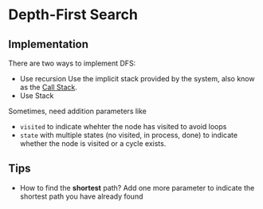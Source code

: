 # Depth-First Search


## Implementation

There are two ways to implement DFS:

- Use recursion
  Use the implicit stack provided by the system, also know as the [Call Stack](https://en.wikipedia.org/wiki/Call_stack).
- Use Stack

Sometimes, need addition parameters like

- `visited` to indicate whehter the node has visited to avoid loops
- `state` with multiple states (no visited, in process, done) to indicate whether the node is visited or a cycle exists.


## Tips

- How to find the **shortest** path?
  Add one more parameter to indicate the shortest path you have already found
